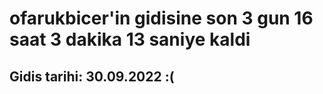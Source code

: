 # ofarukbicer'in gidisine son 3 gun 16 saat 3 dakika 13 saniye kaldi

## Gidis tarihi: 30.09.2022 :(